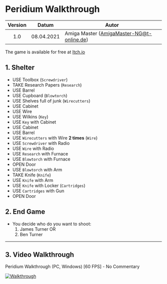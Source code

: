 # Peridium Walkthrough

| Version | Datum      | Autor                                     |
|:-------:|------------|-------------------------------------------|
|   1.0   | 08.04.2021 | Amiga Master (AmigaMaster-NG@t-online.de) |

The game is available for free at [Itch.io](https://powerhoof.itch.io/peridium)

## 1. Shelter

- USE Toolbox (`Screwdriver`)
- TAKE Research Papers (`Research`)
- USE Barrel
- USE Cupboard (`Blowtorch`)
- USE Shelves full of junk (`Wirecutters`)
- USE Cabinet
- USE Wire
- USE Wilkins (`Key`)
- USE `Key` with Cabinet
- USE Cabinet
- USE Barrel
- USE `Wirecutters` with Wire **2 times** (`Wire`)
- USE `Screwdriver` with Radio
- USE `Wire` with Radio
- USE `Research` with Furnace
- USE `Blowtorch` with Furnace
- OPEN Door
- USE `Blowtorch` with Arm
- TAKE Knife (`Knife`)
- USE `Knife` with Arm
- USE `Knife` with Locker (`Cartridges`)
- USE `Cartridges` with Gun
- OPEN Door

## 2. End Game

- You decide who do you want to shoot:
  1. James Turner OR
  2. Ben Turner

--------------------------------------------------------------------------------

## 3. Video Walkthrough

Peridium Walkthrough (PC, Windows) [60 FPS] - No Commentary

[![Walkthrough](https://img.youtube.com/vi/QDjoH96hD3c/0.jpg)](https://www.youtube.com/watch?v=QDjoH96hD3c)
